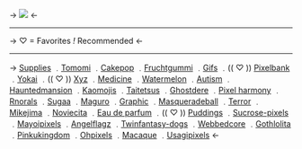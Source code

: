 -> ![](https://cdn.discordapp.com/attachments/924459503657840640/1082315148854833212/Untitled1210_20230306165353.png) <-

***

-> ♡ = Favorites *!* Recommended <-

***

-> [Supplies](https://supplies.ju.mp/#pixels) ﹒[Tomomi](https://tomomi.neocities.org/pixel.html) ﹒[Cakepop](https://cakepop.crd.co/#pixels) ﹒[Fruchtgummi](https://fruchtgummi.tumblr.com/) ﹒[Gifs](https://gifs.crd.co/#pixels) ﹒(( ♡ )) [Pixelbank](https://pixelbank.neocities.org/) ﹒[Yokai](https://yokai.crd.co/#pixels) ﹒(( ♡ )) [Xyz](https://xyz.crd.co/#tiny) ﹒[Medicine](https://medicine.crd.co/#gifs) ﹒[Watermelon](https://watermelon.crd.co/#pixels) ﹒[Autism](https://autism.crd.co/#gifs) ﹒[Hauntedmansion](https://hauntedmansion.crd.co/#i) ﹒[Kaomojis](https://kaomojis.tumblr.com/pixels) ﹒[Taitetsus](https://taitetsus.tumblr.com/post/57523540070/toukos-favicon-masterpost-%EF%BE%89-%E3%83%AE-%EF%BE%89%EF%BE%9F) ﹒[Ghostdere](https://ghostdere.tumblr.com/post/91981219168/tiny-pixels-favicons-more-masterpost) ﹒[Pixel harmony](https://pixel-harmony.tumblr.com/post/16681164784/pixel-dreams-hausofgiselle) ﹒[Rnorals](https://www.deviantart.com/rnorals/gallery) ﹒[Sugaa](https://sugaa.tumblr.com/post/70120611883/favicon-masterpost) ﹒[Maguro](https://maguro.carrd.co/#pixels) ﹒[Graphic](https://graphic.neocities.org/directory.html) ﹒[Masqueradeball](https://rentry.co/masqueradeball) ﹒[Terror](https://terror.crd.co/#pixels) ﹒[Mikejima](https://mikejima.crd.co/#s) ﹒[Noviecita](https://noviecita.crd.co/#pixels) ﹒[Eau de parfum](https://eau-de-parfum.neocities.org/) ﹒(( ♡ )) [Puddings](https://rentry.org/puddings) ﹒[Sucrose-pixels](https://rentry.org/sucrose-pixels) ﹒[Mayoipixels](https://rentry.co/mayoipixels) ﹒[Angelflagz](https://rentry.org/angelflagz) ﹒[Twinfantasy-dogs](https://www.tumblr.com/twinfantasy-dogs/tagged/favicons) ﹒[Webbedcore](https://webbedcore.tumblr.com/tagged/favicon) ﹒[Gothlolita](https://gothiclolita.neocities.org/materials#btt) ﹒[Pinkukingdom](https://pinkukingdom.neocities.org/toybox) ﹒[Ohpixels](https://ohpixels.tumblr.com/) ﹒[Macaque](https://macaque.neocities.org/graphics) ﹒[Usagipixels](https://www.tumblr.com/usagipixels/tagged/pixel) <-